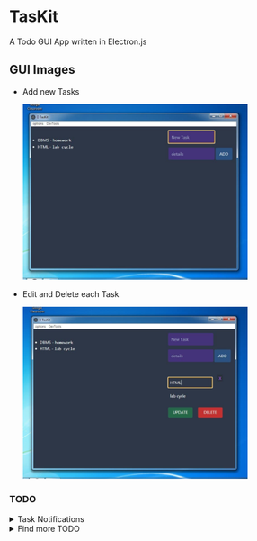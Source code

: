 # TasKit
A Todo GUI App written in Electron.js

## GUI Images
- Add new Tasks

    <img src="./assets/images/addtask.jpg" width="400">


- Edit and Delete each Task

    <img src="./assets/images/editanddelete.jpg" width="400">

### TODO
<details>
  <summary> Task Notifications </summary>

  - Added, Updated, Deleted noti.
  - ClearAll DB noti
</details>
<details>
  <summary> Find more TODO </summary>
  - :joy: :stuck_out_tongue_closed_eyes: :satisfied: :running:
</details>